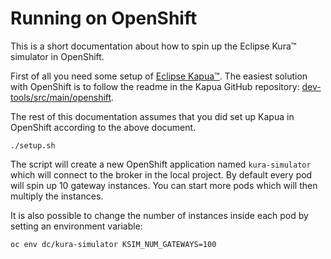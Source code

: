# Running on OpenShift

This is a short documentation about how to spin up the Eclipse Kura™ simulator in OpenShift.

First of all you need some setup of [Eclipse Kapua™](https://eclipse.org/kapua "Eclipse Kapua™").
The easiest solution with OpenShift is to follow the readme in the Kapua GitHub repository: [dev-tools/src/main/openshift](https://github.com/eclipse/kapua/tree/develop/dev-tools/src/main/openshift "Setting up Kapua on OpenShift").

The rest of this documentation assumes that you did set up Kapua in OpenShift according to the above document.

    ./setup.sh

The script will create a new OpenShift application named `kura-simulator` which will connect to the broker in
the local project. By default every pod will spin up 10 gateway instances. You can start more pods which will then
multiply the instances.

It is also possible to change the number of instances inside each pod by setting an environment variable:

    oc env dc/kura-simulator KSIM_NUM_GATEWAYS=100
